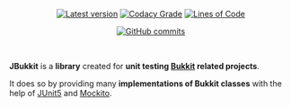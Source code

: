 <p align="center">
  <a href="../../releases/latest"><img src="https://img.shields.io/github/v/release/Fulminazzo/JBukkit?display_name=tag&color=red" alt="Latest version" /></a>
  <a href="https://app.codacy.com/gh/Fulminazzo/JBukkit/"><img src="https://app.codacy.com/project/badge/Grade/245a80286391425d8f7fad220824c566" alt="Codacy Grade" /></a>
  <a href="https://app.codacy.com/gh/Fulminazzo/JBukkit/"><img src="https://tokei.rs/b1/github/Fulminazzo/JBukkit?category=code&style=flat" alt="Lines of Code" /></a>
</p>
<p align="center">
    <a href="../../commit/"><img src="https://img.shields.io/github/commits-since/Fulminazzo/JBukkit/1.0" alt="GitHub commits"/></a>
</p>

<p align="center">
    <img src="https://forthebadge.com/images/badges/code-sucks-it-works.svg" alt="">
    <img src="https://forthebadge.com/images/badges/pro-crastinatior.svg" alt="">
</p>

**JBukkit** is a **library** created for **unit testing [Bukkit](https://dev.bukkit.org/) related projects**.

It does so by providing many **implementations of Bukkit classes** with the help of [JUnit5](https://junit.org/junit5/) and [Mockito](https://site.mockito.org/).

